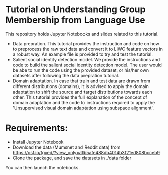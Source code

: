 

# Tutorial on Understanding Group Membership from Language Use

This repository holds Jupyter Notebooks and slides related to this tutorial.
- Data prepration. This tutorial provides the instruction and code on how to preprocess the raw text data and convert it to LIWC feature vectors in a robust way. An example file is provided to try and test the tutorial.
- Salient social identity detection model. We provide the instructions and code to build the salient social identity detection model. The user would be abe to run the code using the provided dataset, or his/her own datasets after following the data prepration tutorial.
- Domain adaptation. In case that train and test data are drawn from different distributions (domains), it is advised to apply the domain adaptation to shift the source and target distributions towards each other. This tutorial provides the full explanation of the concept of domain adaptation and the code to instructions required to apply the 'Unsupervised visual domain adaptation using subspace alignment'.


# Requirements:
- Install Jupyter Notebook
- Download the data (Mumsnet and Reddit data) from https://osf.io/fgxed/?view_only=a1b5afe488db4014b3f21ed808bcceb9 
- Clone the package, and save the datasets in ./data folder

You can then launch the notebooks.
